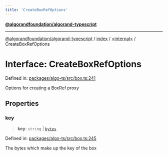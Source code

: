 ```yaml
---
title: 'CreateBoxRefOptions'
---
```


[**@algorandfoundation/algorand-typescript**](../../../README.md)

---

[@algorandfoundation/algorand-typescript](../../../README.md) / [index](../../README.md) / [\<internal\>](../README.md) / CreateBoxRefOptions

# Interface: CreateBoxRefOptions

Defined in: [packages/algo-ts/src/box.ts:241](https://github.com/algorandfoundation/puya-ts/blob/main/packages/algo-ts/src/box.ts#L241)

Options for creating a BoxRef proxy

## Properties

### key

> **key**: `string` \| [`bytes`](../../type-aliases/bytes.md)

Defined in: [packages/algo-ts/src/box.ts:245](https://github.com/algorandfoundation/puya-ts/blob/main/packages/algo-ts/src/box.ts#L245)

The bytes which make up the key of the box
